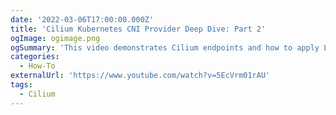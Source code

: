 ```yaml
---
date: '2022-03-06T17:00:00.000Z'
title: 'Cilium Kubernetes CNI Provider Deep Dive: Part 2'
ogImage: ogimage.png
ogSummary: 'This video demonstrates Cilium endpoints and how to apply L3, L4, and L7 network policies to Kubernetes workloads'
categories:
  - How-To
externalUrl: 'https://www.youtube.com/watch?v=5EcVrm01rAU'
tags:
  - Cilium
---
```

